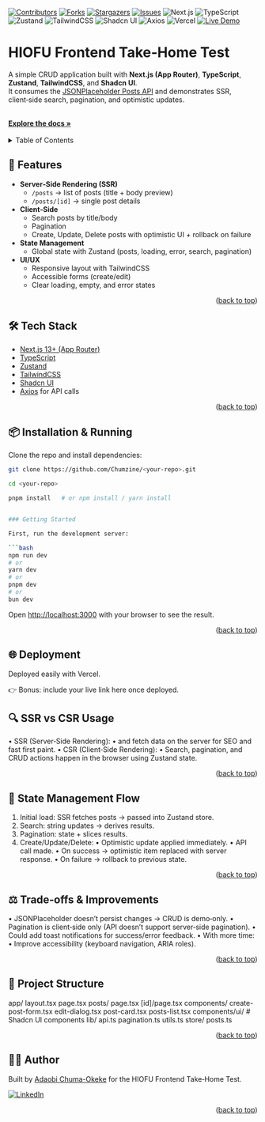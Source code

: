 <!-- PROJECT SHIELDS -->

[![Contributors][contributors-shield]][contributors-url]
[![Forks][forks-shield]][forks-url]
[![Stargazers][stars-shield]][stars-url]
[![Issues][issues-shield]][issues-url]
![Next.js](https://img.shields.io/badge/Next.js-13+-black?logo=next.js)
![TypeScript](https://img.shields.io/badge/TypeScript-5-blue?logo=typescript)
![Zustand](https://img.shields.io/badge/Zustand-Global%20State-orange)
![TailwindCSS](https://img.shields.io/badge/TailwindCSS-3.3-38B2AC?logo=tailwind-css&logoColor=white)
![Shadcn UI](https://img.shields.io/badge/Shadcn-UI-111827)
![Axios](https://img.shields.io/badge/Axios-HTTP%20Client-5A29E4?logo=axios&logoColor=white)
![Vercel](https://img.shields.io/badge/Deployed%20on-Vercel-black?logo=vercel)
[![Live Demo](https://img.shields.io/badge/Live-Demo-brightgreen?logo=vercel)](https://hiofu-frontend-test.vercel.app/)



# HIOFU Frontend Take‑Home Test


A simple CRUD application built with **Next.js (App Router)**, **TypeScript**, **Zustand**, **TailwindCSS**, and **Shadcn UI**.  
It consumes the [JSONPlaceholder Posts API](https://jsonplaceholder.typicode.com/posts) and demonstrates SSR, client‑side search, pagination, and optimistic updates.

<br />
    <a href="https://github.com/Chumzine/flask-scissor-shortener"><strong align="center">Explore the docs »</strong></a>
<br/>
<br/>


<!-- TABLE OF CONTENTS -->
<details>
  <summary>Table of Contents</summary>
  <ol>
    <li>
      <a href="#features">Features</a>
    </li>
      <li><a href="#tech-stack">Tech Stack</a></li>
      <li><a href="#installation-&-running">Installation & Running</a></li>
    </li>
    <li>
      <a href="#deployment">Deployment</a></li>
    <li>
      <a href="#state-management-flow">State Management Flow</a>
    </li>
    <li><a href="#trade-offs-&-improvements">Trade-offs & Improvements</a></li>
    <li>
      <a href="#project-structure">Project Structure</a>
    </li>
      <li><a href="#author">Author</a></li>
  </ol>
</details>


<!-- FEATURES -->
## 🚀 Features

- **Server‑Side Rendering (SSR)**
  - `/posts` → list of posts (title + body preview)
  - `/posts/[id]` → single post details
- **Client‑Side**
  - Search posts by title/body
  - Pagination
  - Create, Update, Delete posts with optimistic UI + rollback on failure
- **State Management**
  - Global state with Zustand (posts, loading, error, search, pagination)
- **UI/UX**
  - Responsive layout with TailwindCSS
  - Accessible forms (create/edit)
  - Clear loading, empty, and error states

<p align="right">(<a href="#readme-top">back to top</a>)</p>


<!-- TECH STACK -->
## 🛠️ Tech Stack

- [Next.js 13+ (App Router)](https://nextjs.org/)
- [TypeScript](https://www.typescriptlang.org/)
- [Zustand](https://github.com/pmndrs/zustand)
- [TailwindCSS](https://tailwindcss.com/)
- [Shadcn UI](https://ui.shadcn.com/)
- [Axios](https://axios-http.com/) for API calls

<p align="right">(<a href="#readme-top">back to top</a>)</p>


<!-- INSTALLATION & RUNNING -->
## 📦 Installation & Running

Clone the repo and install dependencies:

```bash
git clone https://github.com/Chumzine/<your-repo>.git

cd <your-repo>

pnpm install   # or npm install / yarn install


### Getting Started

First, run the development server:

```bash
npm run dev
# or
yarn dev
# or
pnpm dev
# or
bun dev
```

Open [http://localhost:3000](http://localhost:3000) with your browser to see the result.

<p align="right">(<a href="#readme-top">back to top</a>)</p>


<!-- DEPLOYMENT -->
## 🌐 Deployment
Deployed easily with Vercel.

👉 Bonus: include your live link here once deployed.

## 🔍 SSR vs CSR Usage
• 	SSR (Server‑Side Rendering):
• 	 and  fetch data on the server for SEO and fast first paint.
• 	CSR (Client‑Side Rendering):
• 	Search, pagination, and CRUD actions happen in the browser using Zustand state.

<p align="right">(<a href="#readme-top">back to top</a>)</p>


<!-- STATE MANAGEMENT FLOW -->
## 🧩 State Management Flow
1. 	Initial load: SSR fetches posts → passed into Zustand store.
2. 	Search:  string updates →  derives results.
3. 	Pagination:  state +  slices results.
4. 	Create/Update/Delete:
• 	Optimistic update applied immediately.
• 	API call made.
• 	On success → optimistic item replaced with server response.
• 	On failure → rollback to previous state.

<p align="right">(<a href="#readme-top">back to top</a>)</p>


<!-- TRADE-OFFS & IMPROVEMENTS -->
## ⚖️ Trade‑offs & Improvements
• 	JSONPlaceholder doesn’t persist changes → CRUD is demo‑only.
• 	Pagination is client‑side only (API doesn’t support server‑side pagination).
• 	Could add toast notifications for success/error feedback.
• 	With more time:
• 	Improve accessibility (keyboard navigation, ARIA roles).

<p align="right">(<a href="#readme-top">back to top</a>)</p>


<!-- PROJECT STRUCTURE -->
## 📂 Project Structure
app/
  layout.tsx
  page.tsx
  posts/
    page.tsx
    [id]/page.tsx
    components/
      create-post-form.tsx
      edit-dialog.tsx
      post-card.tsx
      posts-list.tsx
components/ui/   # Shadcn UI components
lib/
  api.ts
  pagination.ts
  utils.ts
store/
  posts.ts

<p align="right">(<a href="#readme-top">back to top</a>)</p>


<!-- AUTHOR -->
## 👩‍💻 Author

Built by [Adaobi Chuma-Okeke](https://www.linkedin.com/in/adaobi-chuma-okeke-3677a9140/) for the HIOFU Frontend Take‑Home Test.

[![LinkedIn](https://img.shields.io/badge/LinkedIn-Connect-blue?logo=linkedin)](https://www.linkedin.com/in/adaobi-chuma-okeke-3677a9140/)

<p align="right">(<a href="#readme-top">back to top</a>)</p>


<!-- MARKDOWN LINKS & IMAGES -->
<!-- https://www.markdownguide.org/basic-syntax/#reference-style-links -->
[contributors-shield]: https://img.shields.io/github/contributors/Chumzine/hiofu-frontend-test.svg?style=for-the-badge
[contributors-url]: https://github.com/Chumzine/hiofu-frontend-test/graphs/contributors
[forks-shield]: https://img.shields.io/github/forks/Chumzine/hiofu-frontend-test.svg?style=for-the-badge
[forks-url]: https://github.com/Chumzine/hiofu-frontend-test/network/members
[stars-shield]: https://img.shields.io/github/stars/Chumzine/hiofu-frontend-test.svg?style=for-the-badge
[stars-url]: https://github.com/Chumzine/hiofu-frontend-test/stargazers
[issues-shield]: https://img.shields.io/github/issues/Chumzine/hiofu-frontend-test.svg?style=for-the-badge
[issues-url]: https://github.com/Chumzine/hiofu-frontend-test/issues
